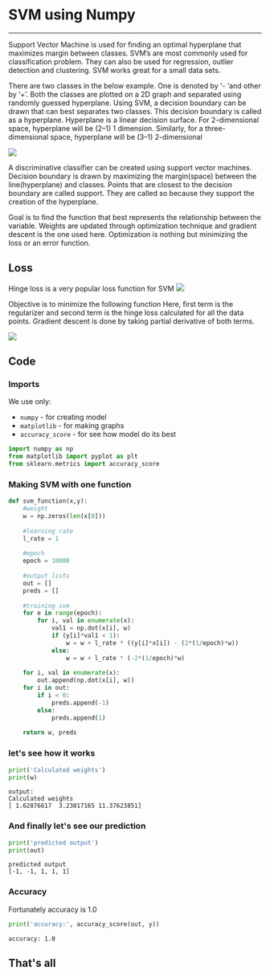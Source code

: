 # SVM using Numpy
---
Support Vector Machine is used for finding an optimal hyperplane that maximizes margin between classes. SVM’s are most commonly used for classification problem. They can also be used for regression, outlier detection and clustering. SVM works great for a small data sets.

There are two classes in the below example. One is denoted by ‘- ‘and other by ‘+’. Both the classes are plotted on a 2D graph and separated using randomly guessed hyperplane. Using SVM, a decision boundary can be drawn that can best separates two classes. This decision boundary is called as a hyperplane. Hyperplane is a linear decision surface. For 2-dimensional space, hyperplane will be (2–1) 1 dimension. Similarly, for a three-dimensional space, hyperplane will be (3–1) 2-dimensional

![](https://miro.medium.com/max/1022/1*9vLQAYMw2FcoHThfpqSXeg.png)

A discriminative classifier can be created using support vector machines. Decision boundary is drawn by maximizing the margin(space) between the line(hyperplane) and classes. Points that are closest to the decision boundary are called support. They are called so because they support the creation of the hyperplane.

Goal is to find the function that best represents the relationship between the variable. Weights are updated through optimization technique and gradient descent is the one used here. Optimization is nothing but minimizing the loss or an error function.

## Loss

Hinge loss is a very popular loss function for SVM
![](https://miro.medium.com/max/592/1*_4URUkac7YsHz83lLgQ8Ng.png)

Objective is to minimize the following function
Here, first term is the regularizer and second term is the hinge loss calculated for all the data points.
Gradient descent is done by taking partial derivative of both terms.

![](https://miro.medium.com/max/700/1*d6CN2FtUD2xCmpbI57arKg.png)

## Code

### Imports
We use only:
- `numpy` -  for creating model
- `matplotlib` - for making graphs
- `accuracy_score` - for see how model do its best

```python
import numpy as np
from matplotlib import pyplot as plt
from sklearn.metrics import accuracy_score
```

### Making SVM with one function

```python
def svm_function(x,y):
    #weight
    w = np.zeros(len(x[0]))
    
    #learning rate
    l_rate = 1
    
    #epoch
    epoch = 10000
    
    #output lists
    out = []
    preds = []
    
    #training svm
    for e in range(epoch):
        for i, val in enumerate(x):
            val1 = np.dot(x[i], w)
            if (y[i]*val1 < 1):
                w = w + l_rate * ((y[i]*x[i]) - (2*(1/epoch)*w))
            else:
                w = w + l_rate * (-2*(1/epoch)*w)
    
    for i, val in enumerate(x):
        out.append(np.dot(x[i], w))
    for i in out:
        if i < 0:
            preds.append(-1)
        else:
            preds.append(1)
    
    return w, preds
```
### let's see how it works

```python
print('Calculated weights')
print(w)
```
```
output:
Calculated weights
[ 1.62876617  3.23017165 11.37623851]
```
### And finally let's see our prediction
```python
print('predicted output')
print(out)
```
```
predicted output
[-1, -1, 1, 1, 1]
```
### Accuracy
Fortunately accuracy is 1.0
```python
print('accuracy:', accuracy_score(out, y))
```
```
accuracy: 1.0
```

That's all
---
